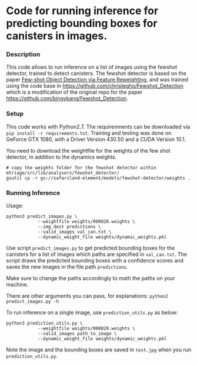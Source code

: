 # Code for running inference for predicting bounding boxes for canisters in images.

### Description
This code allows to run inference on a list of images using the fewshot detector, trained to detect canisters. The fewshot detector is based on the paper [Few-shot Object Detection via Feature Reweighting](https://arxiv.org/abs/1812.01866), and was trained using the code base in <https://github.com/christegho/Fewshot_Detection> which is a modification of the original repo for the paper <https://github.com/bingykang/Fewshot_Detection>.

### Setup
This code works with Python2.7.
The requiremnents can be downloaded via `pip install -r requirements.txt`.
Training and testing was done on GeForce GTX 1080, with a Driver Version 430.50 and a CUDA Version 10.1.

You need to download the weightfile for the weights of the few shot detector, in addition to the dynamics weights.
```
# copy the weights folder for the fewshot detector within mtriage/src/lib/analysers/fewshot_detector/
gsutil cp -r gs://safariland-element/models/fewshot-detector/weights .
```

### Running Inference
Usage:
```
python3 predict_images.py \
            --weightfile weights/000020.weights \
            --img_dest predictions \
            --valid_images val_can.txt \
            --dynamic_weight_file weights/dynamic_weights.pkl
```

Use script `predict_images.py` to get predicted bounding boxes for the canisters for a list of images which paths are specified in `val_can.txt`. The script draws the predicted bounding boxes with a confidence scores and saves the new images in the file path `predictions`.

Make sure to change the paths accordingly to math the paths on your machine.

There are other arguments you can pass, for explanations:
```python2 predict_images.py -h```

To run inference on a single image, use `prediction_utils.py` as below:
```
python3 prediction_utils.py \
            --weightfile weights/000020.weights \
            --valid_images path_to_image \
            --dynamic_weight_file weights/dynamic_weights.pkl
```
Note the image and the bounding boxes are saved in `test.jpg` when you run `prediction_utils.py`.